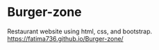 # Burger-zone
Restaurant website using html, css, and bootstrap.
https://fatima736.github.io/Burger-zone/
